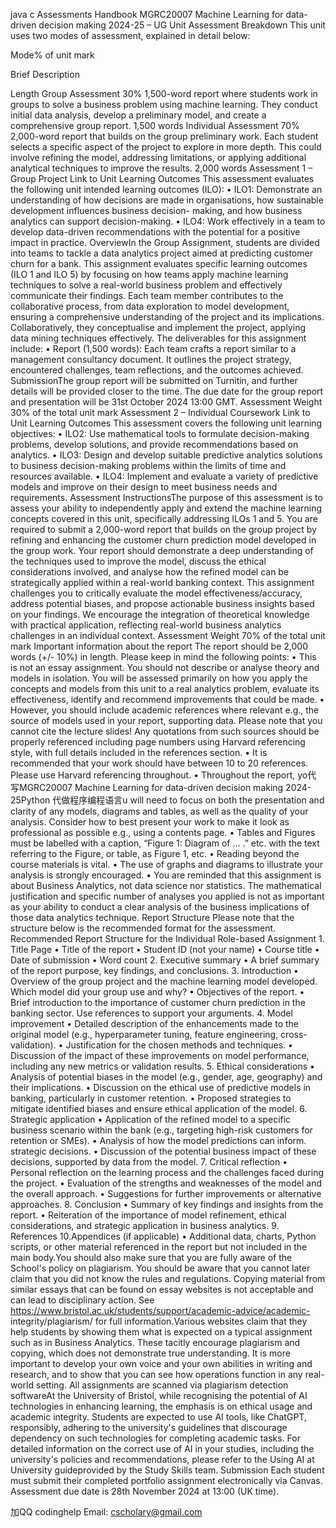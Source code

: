 java c Assessments Handbook MGRC20007 Machine Learning for data-driven decision making 2024-25 – UG Unit Assessment Breakdown This unit uses two modes of assessment, explained in detail below:

Mode% of unit  mark

Brief Description

Length Group Assessment 30% 1,500-word report where students work in groups to solve a business problem using machine learning.   They conduct initial data analysis, develop a preliminary model, and create a comprehensive group report. 1,500 words Individual Assessment 70% 2,000-word report that builds on the group preliminary work. Each student selects a specific aspect of the project to explore in more depth. This could involve refining the model, addressing limitations, or applying  additional analytical techniques to improve the results. 2,000 words Assessment 1 – Group Project Link to Unit Learning Outcomes This assessment evaluates the following unit intended learning outcomes (ILO): •     ILO1: Demonstrate an understanding of how decisions are made in organisations, how sustainable development influences business decision- making, and how business analytics can support decision-making. •     ILO4: Work effectively in a team to develop data-driven recommendations with the potential for a positive impact in practice. OverviewIn the Group Assignment, students are divided into teams to tackle a data analytics project aimed at predicting customer churn for a bank. This assignment evaluates specific learning outcomes (ILO  1 and  ILO 5) by focusing on how teams apply machine learning techniques to solve a real-world business problem and effectively communicate their findings. Each team member contributes to the collaborative process, from data exploration to model development, ensuring a comprehensive understanding of the project and its implications. Collaboratively, they conceptualise and implement the project, applying data mining techniques effectively. The deliverables for this assignment include: •     Report (1,500 words): Each team crafts a report similar to a management consultancy   document.   It   outlines   the   project   strategy,   encountered challenges, team reflections, and the outcomes achieved. SubmissionThe group report will be submitted on Turnitin, and further details will be provided closer to the time. The due date for the group report and presentation will be 31st October 2024 13:00 GMT. Assessment Weight 30% of the total unit mark Assessment 2 – Individual Coursework Link to Unit Learning Outcomes This assessment covers the following unit learning objectives: •    ILO2:  Use  mathematical  tools  to  formulate  decision-making   problems, develop solutions, and provide recommendations based on analytics. •    ILO3: Design and develop suitable predictive analytics solutions to business decision-making problems within the limits of time and resources available. •    ILO4: Implement and evaluate a variety of predictive models and improve on their design to meet business needs and requirements. Assessment InstructionsThe purpose of this assessment is to assess your ability to independently apply and extend the machine learning concepts covered in this unit, specifically addressing ILOs 1 and 5. You are required to submit a 2,000-word report that builds on the group  project  by  refining  and  enhancing  the  customer  churn  prediction  model developed in the group work. Your report should demonstrate a deep understanding of the techniques used to improve the model, discuss the ethical considerations involved, and analyse how the refined model can be strategically applied within a real-world banking context. This assignment challenges you to critically evaluate the   model   effectiveness/accuracy,    address   potential    biases,   and   propose actionable business insights based on your findings. We encourage the integration of theoretical knowledge with practical application, reflecting real-world business analytics challenges in an individual context. Assessment Weight 70% of the total unit mark Important information about the report The  report  should  be 2,000  words  (+/-  10%) in  length.  Please  keep  in  mind the following points: •   This is not an essay assignment. You should not describe or analyse theory and models in isolation. You will be assessed primarily on how you apply the concepts and models from this unit to a real analytics problem, evaluate its effectiveness, identify and recommend improvements that could be made. •    However, you should include academic references where relevant e.g., the source of models used in your report, supporting data. Please note that you cannot cite the lecture slides! Any quotations from such sources should be properly referenced including page numbers using Harvard referencing style, with full details included in the references section. •    It is recommended that your work should have between 10 to 20 references. Please use Harvard referencing throughout. •   Throughout the report, yo代 写MGRC20007 Machine Learning for data-driven decision making 2024-25Python 代做程序编程语言u will need to focus on both the presentation and clarity of any models, diagrams and tables, as well as the quality of your analysis. Consider  how  to  best  present  your  work  to  make  it  look  as professional as possible e.g., using a contents page. •   Tables and Figures must be labelled with a caption, “Figure 1: Diagram of … .” etc. with the text referring to the Figure, or table, as Figure 1, etc. •    Reading beyond the course materials is vital. •   The  use  of  graphs  and  diagrams  to  illustrate  your  analysis  is  strongly encouraged. •   You are reminded that this assignment is about Business Analytics, not data science nor statistics. The mathematical justification and specific number of analyses you applied is not as important as your ability to conduct a clear analysis of the business implications of those data analytics technique. Report Structure Please  note  that  the  structure  below  is  the  recommended  format  for  the assessment. Recommended Report Structure for the Individual Role-based Assignment 1.  Title Page •    Title of the report •     Student ID (not your name) •     Course title •     Date of submission •    Word count 2.  Executive summary •    A brief summary of the report purpose, key findings, and conclusions. 3.  Introduction •     Overview  of  the  group   project   and  the   machine   learning   model developed. Which model did your group use and why? •     Objectives of the report. •     Brief introduction to the importance of customer churn prediction in the banking sector. Use references to support your arguments. 4.  Model improvement •     Detailed description of the enhancements  made to the original model (e.g., hyperparameter tuning, feature engineering, cross-validation). •    Justification for the chosen methods and techniques. •     Discussion of the impact of these improvements on model performance, including any new metrics or validation results. 5.  Ethical considerations •    Analysis of potential biases in the model (e.g., gender, age, geography) and their implications. •     Discussion on the ethical use of predictive models in banking, particularly in customer retention. •     Proposed  strategies  to  mitigate  identified  biases  and  ensure  ethical application of the model. 6.  Strategic application •    Application of the refined model to a specific business scenario within the bank (e.g., targeting high-risk customers for retention or SMEs). •    Analysis of how the model predictions can inform. strategic decisions. •     Discussion of the potential business impact of these decisions, supported by data from the model. 7.  Critical reflection •     Personal  reflection on the learning  process and the challenges faced during the project. •     Evaluation of the strengths and weaknesses of the model and the overall approach. •     Suggestions for further improvements or alternative approaches. 8.  Conclusion •     Summary of key findings and insights from the report. •     Reiteration of the importance of model refinement, ethical considerations, and strategic application in business analytics. 9.  References 10.Appendices (if applicable) •    Additional data, charts,  Python scripts, or other material referenced in the report but not included in the main body.You  should  also  make  sure  that  you  are  fully  aware  of  the School's policy  on plagiarism. You should be aware that you cannot later claim that you did not know the rules and regulations. Copying material from similar essays that can be found on essay websites  is  not  acceptable  and  can  lead  to  disciplinary  action.  See https://www.bristol.ac.uk/students/support/academic-advice/academic- integrity/plagiarism/  for full information.Various websites claim that they help students by showing them what is expected on a typical assignment such as in Business Analytics. These tacitly encourage plagiarism and copying, which does not demonstrate true understanding. It is more important  to  develop  your  own  voice  and  your  own  abilities in  writing   and research, and to show that you can see how operations function in any real-world setting. All assignments are scanned via plagiarism detection softwareAt the University of Bristol, while recognising the potential of AI technologies in enhancing  learning,  the  emphasis  is  on  ethical  usage  and  academic  integrity. Students are expected to use AI tools, like ChatGPT, responsibly, adhering to the university's  guidelines  that  discourage  dependency  on  such  technologies  for completing academic tasks. For detailed information on the correct use of AI in your studies, including the university's policies and recommendations, please refer to the Using AI at University guideprovided by the Study Skills team. Submission Each student must submit their completed portfolio assignment electronically via Canvas. Assessment due date is 28th  November 2024 at 13:00 (UK time).

加QQ codinghelp Email: cscholary@gmail.com

